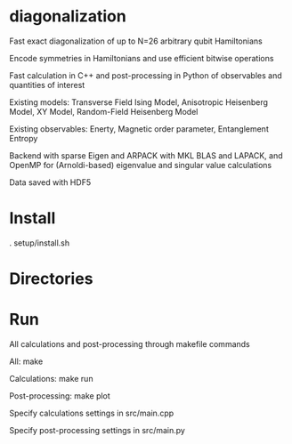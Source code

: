 # diagonalization

Fast exact diagonalization of up to N=26 arbitrary qubit Hamiltonians

Encode symmetries in Hamiltonians and use efficient bitwise operations

Fast calculation in C++ and post-processing in Python of observables 
and quantities of interest

Existing models: Transverse Field Ising Model, Anisotropic Heisenberg Model, XY Model, Random-Field Heisenberg Model

Existing observables: Enerty, Magnetic order parameter, Entanglement Entropy

Backend with sparse Eigen and ARPACK with MKL BLAS and LAPACK, and OpenMP for (Arnoldi-based) eigenvalue and singular value calculations

Data saved with HDF5

# Install
. setup/install.sh

# Directories

# Run
All calculations and post-processing through makefile commands 

All: make

Calculations: make run

Post-processing: make plot

Specify calculations settings in src/main.cpp

Specify post-processing settings in src/main.py

